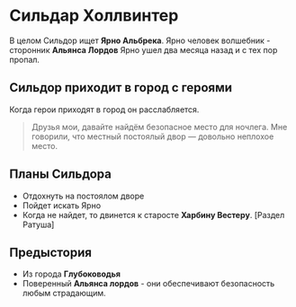 # Сильдар Холлвинтер

В целом Сильдор ищет **Ярно Альбрека**.
Ярно человек волшебник - сторонник **Альянса Лордов**
Ярно ушел два месяца назад и с тех пор пропал.

## Сильдор приходит в город с героями
Когда герои приходят в город он расслабляется.

> Друзья мои, давайте найдём безопасное место для ночлега.
> Мне говорили, что местный постоялый двор — довольно неплохое место.

## Планы Сильдора
* Отдохнуть на постоялом дворе
* Пойдет искать Ярно
* Когда не найдет, то двинется к старосте **Харбинy Вестерy**. [Раздел Ратуша]

## Предыстория
* Из города **Глубоководья**
* Поверенный **Альянса лордов** - они обеспечивают безопасность любым страдающим.